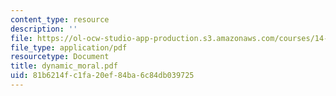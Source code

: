 ```yaml
---
content_type: resource
description: ''
file: https://ol-ocw-studio-app-production.s3.amazonaws.com/courses/14-129-advanced-contract-theory-spring-2005/81b6214fc1fa20ef84ba6c84db039725_dynamic_moral.pdf
file_type: application/pdf
resourcetype: Document
title: dynamic_moral.pdf
uid: 81b6214f-c1fa-20ef-84ba-6c84db039725
---
```

